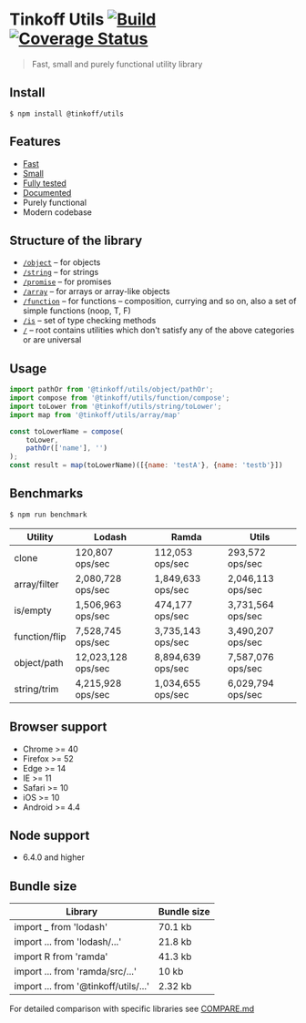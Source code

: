 # Tinkoff Utils [![Build](https://travis-ci.org/Tinkoff/utils.js.svg?branch=master)](https://travis-ci.org/Tinkoff/utils.js) [![Coverage Status](https://coveralls.io/repos/github/Tinkoff/utils.js/badge.svg?branch=master&t=CdowK8)](https://coveralls.io/github/Tinkoff/utils.js?branch=master)

> Fast, small and purely functional utility library

## Install
```
$ npm install @tinkoff/utils
```

## Features
- [Fast](#benchmarks)
- [Small](#bundle-size)
- [Fully tested](https://coveralls.io/github/Tinkoff/utils.js)
- [Documented](https://Tinkoff.github.io/utils.js)
- Purely functional
- Modern codebase

## Structure of the library
* [`/object`](https://github.com/Tinkoff/utils.js/tree/master/src/object) – for objects
* [`/string`](https://github.com/Tinkoff/utils.js/tree/master/src/string) – for strings
* [`/promise`](https://github.com/Tinkoff/utils.js/tree/master/src/promise) – for promises
* [`/array`](https://github.com/Tinkoff/utils.js/tree/master/src/array) – for arrays or array-like objects
* [`/function`](https://github.com/Tinkoff/utils.js/tree/master/src/function) – for functions – composition, currying and so on, also a set of simple functions (noop, T, F)
* [`/is`](https://github.com/Tinkoff/utils.js/tree/master/src/is) – set of type checking methods
* [`/`](https://github.com/Tinkoff/utils.js/tree/master/src) – root contains utilities which don't satisfy any of the above categories or are universal

## Usage
```js
import pathOr from '@tinkoff/utils/object/pathOr';
import compose from '@tinkoff/utils/function/compose';
import toLower from '@tinkoff/utils/string/toLower';
import map from '@tinkoff/utils/array/map'

const toLowerName = compose(
    toLower,
    pathOr(['name'], '')
);
const result = map(toLowerName)([{name: 'testA'}, {name: 'testb'}])
```

## Benchmarks
```bash
$ npm run benchmark
```

| Utility | Lodash | Ramda | Utils |
| --- | --- | --- | --- |
| clone | 120,807 ops/sec | 112,053 ops/sec | 293,572 ops/sec |
| array/filter | 2,080,728 ops/sec | 1,849,633 ops/sec | 2,046,113 ops/sec |
| is/empty | 1,506,963 ops/sec | 474,177 ops/sec | 3,731,564 ops/sec |
| function/flip | 7,528,745 ops/sec | 3,735,143 ops/sec | 3,490,207 ops/sec |
| object/path | 12,023,128 ops/sec | 8,894,639 ops/sec | 7,587,076 ops/sec |
| string/trim | 4,215,928 ops/sec | 1,034,655 ops/sec | 6,029,794 ops/sec |

## Browser support

- Chrome >= 40
- Firefox >= 52
- Edge >= 14
- IE >= 11
- Safari >= 10
- iOS >= 10
- Android >= 4.4

## Node support
- 6.4.0 and higher

## Bundle size
| Library | Bundle size |
| --- | --- |
| import _ from 'lodash' | 70.1 kb |
| import ... from 'lodash/...' | 21.8 kb |
| import R from 'ramda' | 41.3 kb |
| import ... from 'ramda/src/...' | 10 kb |
| import ... from '@tinkoff/utils/...' | 2.32 kb |

For detailed comparison with specific libraries see [COMPARE.md](https://github.com/Tinkoff/utils.js/tree/master/COMPARE.md)
